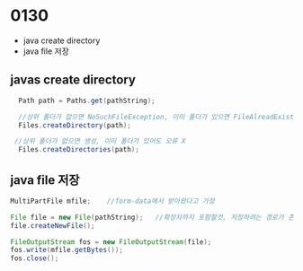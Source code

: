 # 0130
- java create directory
- java file 저장

## javas create directory
```java
  Path path = Paths.get(pathString);

  //상위 폴더가 없으면 NoSuchFileException, 이미 폴더가 있으면 FileAlreadExistsException
  Files.createDirectory(path);

 //상위 폴더가 없으면 생성, 이미 폴더가 있어도 오류 X
  Files.createDirectories(path);  
```

## java file 저장
```java
MultiPartFile mfile;    //form-data에서 받아왔다고 가정

File file = new File(pathString);   //확장자까지 포함할것, 저장하려는 경로가 존재해야함
file.createNewFile();

FileOutputStream fos = new FileOutputStream(file);
fos.write(mfile.getBytes());
fos.close();
```
